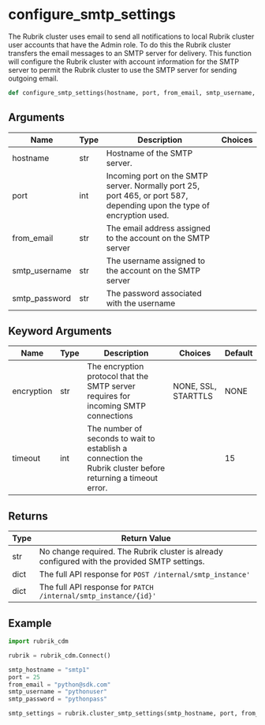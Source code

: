 # configure_smtp_settings

The Rubrik cluster uses email to send all notifications to local Rubrik cluster user accounts that have the Admin role. To do this the Rubrik cluster transfers the email messages to an SMTP server for delivery. This function will configure the Rubrik cluster with account information for the SMTP server to permit the Rubrik cluster to use the SMTP server for sending outgoing email.
```py
def configure_smtp_settings(hostname, port, from_email, smtp_username, smtp_password, encryption="NONE", timeout=15)
```

## Arguments
| Name        | Type | Description                                                                 | Choices |
|-------------|------|-----------------------------------------------------------------------------|---------|
| hostname  | str  | Hostname of the SMTP server. |         |
| port  | int  | Incoming port on the SMTP server. Normally port 25, port 465, or port 587, depending upon the type of encryption used. |         |
| from_email  | str  |  The email address assigned to the account on the SMTP server |         |
| smtp_username  | str  | The username assigned to the account on the SMTP server |         |
| smtp_password  | str  | The password associated with the username |         |
## Keyword Arguments
| Name        | Type | Description                                                                 | Choices | Default |
|-------------|------|-----------------------------------------------------------------------------|---------|---------|
| encryption  | str  |  The encryption protocol that the SMTP server requires for incoming SMTP connections  |    NONE, SSL, STARTTLS     |    NONE      |
| timeout  | int  | The number of seconds to wait to establish a connection the Rubrik cluster before returning a timeout error.  |         |    15     |

## Returns
| Type | Return Value                                                                                   |
|------|-----------------------------------------------------------------------------------------------|
| str  | No change required. The Rubrik cluster is already configured with the provided SMTP settings. |
| dict  | The full API response for `POST /internal/smtp_instance'` |
| dict  | The full API response for `PATCH /internal/smtp_instance/{id}'` |
## Example
```py
import rubrik_cdm

rubrik = rubrik_cdm.Connect()

smtp_hostname = "smtp1"
port = 25
from_email = "python@sdk.com"
smtp_username = "pythonuser"
smtp_password = "pythonpass"

smtp_settings = rubrik.cluster_smtp_settings(smtp_hostname, port, from_email, smtp_username, smtp_password)
```